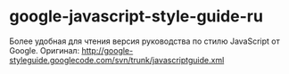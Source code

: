 google-javascript-style-guide-ru
================================

Более удобная для чтения версия руководства по стилю JavaScript от Google. Оригинал: http://google-styleguide.googlecode.com/svn/trunk/javascriptguide.xml
